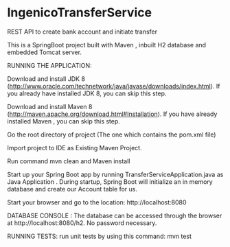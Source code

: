 # IngenicoTransferService
REST API to create bank account and initiate transfer 

This is a SpringBoot project built with Maven , inbuilt H2 database and embedded Tomcat server.

RUNNING THE APPLICATION:

Download and install JDK 8 (http://www.oracle.com/technetwork/java/javase/downloads/index.html). If you already have installed JDK 8, you can skip this step.

Download and install Maven 8 (http://maven.apache.org/download.html#Installation). If you have already installed Maven , you can skip this step.

Go the root directory of project (The one which contains the pom.xml file)

Import project to IDE as Existing Maven Project.

Run command mvn clean and Maven install

Start up your Spring Boot app by running TransferServiceApplication.java as Java Application . During startup, Spring Boot will initialize an in memory database and create our Account table for us.

Start your browser and go to the location: http://localhost:8080

DATABASE CONSOLE : The database can be accessed through the browser at http://localhost:8080/h2. No password necessary.

RUNNING TESTS:
 run unit tests by using this command: mvn test
